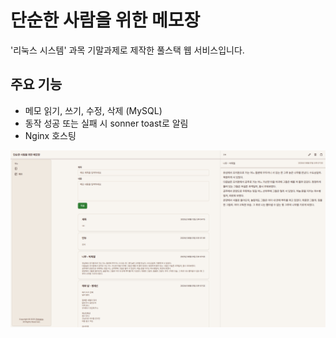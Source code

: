 # 단순한 사람을 위한 메모장

'리눅스 시스템' 과목 기말과제로 제작한 풀스택 웹 서비스입니다.

## 주요 기능

-   메모 읽기, 쓰기, 수정, 삭제 (MySQL)
-   동작 성공 또는 실패 시 sonner toast로 알림
-   Nginx 호스팅

![preview image](/public/readme/preview.png)

